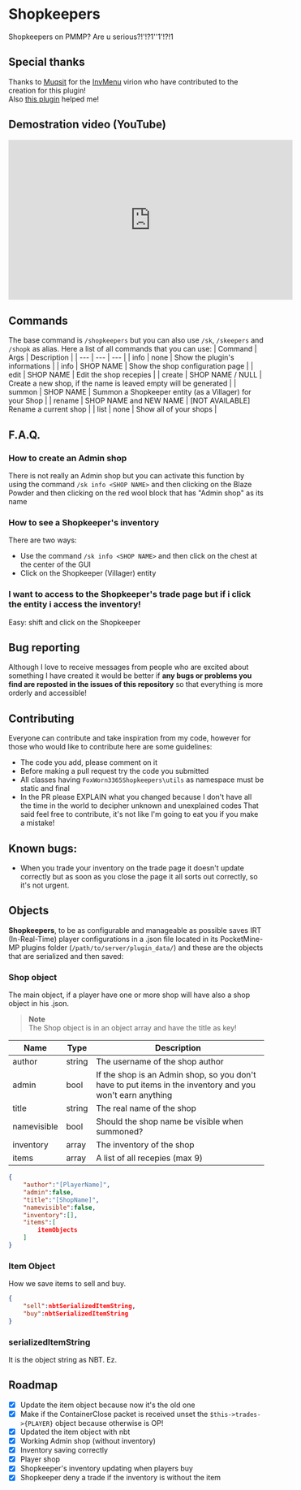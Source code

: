 # Shopkeepers
Shopkeepers on PMMP? Are u serious?!'!?1''1'!?!1

## Special thanks
Thanks to [Muqsit](https://github.com/Muqsit) for the [InvMenu](https://github.com/Muqsit/InvMenu) virion who have contributed to the creation for this plugin!<br>
Also [this plugin](https://github.com/FrozenArea/TradeAPI) helped me!

## Demostration video (YouTube)
<iframe width="560" height="315" src="https://www.youtube.com/embed/sustUWTgmMo" title="YouTube video player" frameborder="0" allow="accelerometer; autoplay; clipboard-write; encrypted-media; gyroscope; picture-in-picture; web-share" allowfullscreen></iframe>

## Commands
The base command is `/shopkeepers` but you can also use `/sk`, `/skeepers` and `/shopk` as alias.
Here a list of all commands that you can use:
| Command | Args | Description |
| --- | --- | --- |
| info | none | Show the plugin's informations |
| info | SHOP NAME | Show the shop configuration page |
| edit | SHOP NAME | Edit the shop recepies |
| create | SHOP NAME / NULL | Create a new shop, if the name is leaved empty will be generated |
| summon | SHOP NAME | Summon a Shopkeeper entity (as a Villager) for your Shop |
| rename | SHOP NAME and NEW NAME | [NOT AVAILABLE] Rename a current shop |
| list | none | Show all of your shops |

## F.A.Q.
### How to create an Admin shop
There is not really an Admin shop but you can activate this function by using the command `/sk info <SHOP NAME>` and then clicking on the Blaze Powder and then clicking on the red wool block that has "Admin shop" as its name

### How to see a Shopkeeper's inventory
There are two ways:
- Use the command `/sk info <SHOP NAME>` and then click on the chest at the center of the GUI
- Click on the Shopkeeper (Villager) entity

### I want to access to the Shopkeeper's trade page but if i click the entity i access the inventory!
Easy: shift and click on the Shopkeeper


## Bug reporting
Although I love to receive messages from people who are excited about something I have created it would be better if **any bugs or problems you find are reposted in the issues of this repository** so that everything is more orderly and accessible!

## Contributing
Everyone can contribute and take inspiration from my code, however for those who would like to contribute here are some guidelines:
- The code you add, please comment on it
- Before making a pull request try the code you submitted
- All classes having `FoxWorn3365Shopkeepers\utils` as namespace must be static and final
- In the PR please EXPLAIN what you changed because I don't have all the time in the world to decipher unknown and unexplained codes
That said feel free to contribute, it's not like I'm going to eat you if you make a mistake!

## Known bugs:
- When you trade your inventory on the trade page it doesn't update correctly but as soon as you close the page it all sorts out correctly, so it's not urgent.

## Objects
**Shopkeepers**, to be as configurable and manageable as possible saves IRT (In-Real-Time) player configurations in a .json file located in its PocketMine-MP plugins folder (`/path/to/server/plugin_data/`) and these are the objects that are serialized and then saved:
### Shop object
The main object, if a player have one or more shop will have also a shop object in his .json.
> **Note**<br>
> The Shop object is in an object array and have the title as key!

| Name | Type | Description |
| --- | --- | --- |
| author | string | The username of the shop author |
| admin | bool | If the shop is an Admin shop, so you don't have to put items in the inventory and you won't earn anything |
| title | string | The real name of the shop |
| namevisible | bool | Should the shop name be visible when summoned? |
| inventory | array | The inventory of the shop |
| items | array | A list of all recepies (max 9) |

```json
{
    "author":"[PlayerName]",
    "admin":false,
    "title":"[ShopName]",
    "namevisible":false,
    "inventory":[],
    "items":[
        itemObjects
    ]
}
```

### Item Object
How we save items to sell and buy.
```json
{
    "sell":nbtSerializedItemString,
    "buy":nbtSerializedItemString
}
```

### serializedItemString
It is the object string as NBT.
Ez.

## Roadmap
- [x] Update the item object because now it's the old one
- [x] Make if the ContainerClose packet is received unset the `$this->trades->{PLAYER}` object because otherwise is OP!
- [x] Updated the item object with nbt
- [x] Working Admin shop (without inventory)
- [x] Inventory saving correctly 
- [x] Player shop
- [x] Shopkeeper's inventory updating when players buy
- [x] Shopkeeper deny a trade if the inventory is without the item